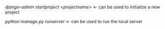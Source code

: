 *django-admin startproject \<projectname\>* <- can be used to initialize a new project

*python manage.py runserver* <- can be used to run the local server 